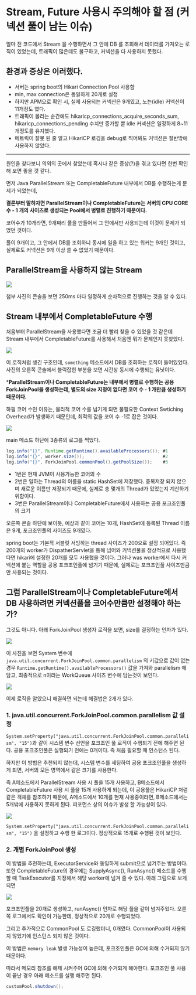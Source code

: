 # Stream, Future 사용시 주의해야 할 점 (커넥션 풀이 남는 이슈)

얼마 전 코드에서 Stream 을 수행하면서 그 안에 DB 를 조회해서 데이터를 가져오는 로직이 있었는데, 트래픽이 많은데도 불구하고, 커넥션을 다 사용하지 못했다.

## 환경과 증상은 이러했다.

- 서버는 spring boot의 Hikari Connection Pool 사용함
- min, max connection은 동일하게 20개로 설정
- 하지만 APM으로 확인 시, 실제 사용되는 커넥션은 9개였고, 노는(idle) 커넥션이 11개정도 였다.
- 트래픽이 몰리는 순간에도 hikaricp_connections_acquire_seconds_sum, hikaricp_connections_pending 수치만 증가할 뿐 idle 커넥션은 일정하게 8~11개정도를 유지했다.
- 메트릭이 잘못 된 줄 알고 HikariCP 로깅을 debug로 찍어봐도 커넥션은 절반밖에 사용하지 않았다.

---


원인을 찾다보니 의외의 곳에서 찾았는데 혹시나 같은 증상(?)을 겪고 있다면 한번 확인 해 보면 좋을 것 같다.

먼저 Java ParallelStream 또는 CompletableFuture 내부에서 DB를 수행하는게 문제가 되었는데,

**결론부터 말하자면 ParallelStream이나 CompletableFuture는 서버의 CPU CORE 수 - 1 개의 사이즈로 생성되는 Pool에서 병렬로 진행하기 때문이다.**

코어수가 10개라면, 9개짜리 풀을 만들어서 그 안에서만 사용되는데 이것이 문제가 되었던 것이다.

풀이 9개이고, 그 안에서 DB를 조회하니 동시에 일을 하고 있는 워커는 9개인 것이고, 실제로도 커넥션은 9개 이상 쓸 수 없었기 때문이다.

## ParallelStream을 사용하지 않는 Stream

![](../../static/Framework/ForkJoinPool-caution/forkjoinpool-caution-1.png)

첨부 사진의 콘솔을 보면 250ms 마다 일정하게 순차적으로 진행하는 것을 알 수 있다.

## Stream 내부에서 CompletableFuture 수행

처음부터 ParallelStream을 사용했다면 조금 더 빨리 찾을 수 있었을 것 같은데 Stream 내부에서 CompletableFuture를 사용해서 처음엔 뭐가 문제인지 못찾았다.

![](../../static/Framework/ForkJoinPool-caution/forkjoinpool-caution-2.png)

이 로직처럼 생긴 구조인데, `something` 메소드에서 DB를 조회하는 로직이 들어있었다. 사진의 오른쪽 콘솔에서 블럭잡힌 부분을 보면 시간상 동시에 수행되는 유닛이다.

***ParallelStream이나 CompletableFuture는 내부에서 병렬로 수행하는 공용 ForkJoinPool을 생성하는데, 별도의 size 지정이 없다면 코어 수 - 1 개만큼 생성하기 때문이다.**

하필 코어 수인 이유는, 물리적 코어 수를 넘기게 되면 불필요한 Context Swtiching Overhead가 발생하기 때문인데, 최적의 값을 코어 수 -1로 잡은 것이다.


![](../../static/Framework/ForkJoinPool-caution/forkjoinpool-caution-3.png)

main 메소드 하단에 3종류의 로그를 찍었다.
```java
log.info("{}", Runtime.getRuntime().availableProcessors()); #1
log.info("{}", worker.size());                              #2
log.info("{}", ForkJoinPool.commonPool().getPoolSize());    #3
```

- 1번은 현재 JVM이 사용가능한 코어의 수
- 2번은 일하는 Thread의 이름을 static HashSet에 저장했다. 중복저장 되지 않으며 새로운 이름만 저장되기 때문에, 실제로 총 몇개의 Thread가 있었는지 계산하기 위함이다.
- 3번은 ParallelStream이나 CompletableFuture에서 사용하는 공용 포크조인풀의 크기

오른쪽 콘솔 하단에 보이듯, 예상과 같이 코어는 10개, HashSet에 등록된 Thread 이름은 9개, 포크조인풀의 사이즈도 9개였다.

spring boot는 기본적 서블릿 서빙하는 thread 사이즈가 200으로 설정 되어있다. 즉 200개의 worker가 DispatherServlet을 통해 넘어와 커넥션풀을 정상적으로 사용했다면 hikari에 설정한 20개를 모두 사용했을 것이다.
그러나 was worker에서 다시 커넥션에 붙는 역할을 공용 포크조인풀에 넘기기 때문에, 실제로는 포크조인풀 사이즈만큼만 사용되는 것이다.

## 그럼 ParallelStream이나 CompletableFuture에서 DB 사용하려면 커넥션풀을 코어수만큼만 설정해야 하는가?

그것도 아니다. 아래 ForkJoinPool 생성자 로직을 보면, size를 결정하는 인자가 있다.

![](../../static/Framework/ForkJoinPool-caution/forkjoinpool-caution-4.png)

이 사진을 보면 System 변수에 `java.util.concurrent.ForkJoinPool.common.parallelism` 의 키값으로 값이 없는 경우 `Runtime.getRuntime().availableProcessors()` 값을 가져와 parallelism 에 담고, 최종적으로 n이라는 WorkQueue 사이즈 변수에 담는것이 보인다.

![](../../static/Framework/ForkJoinPool-caution/forkjoinpool-caution-5.png)

이제 로직을 알았으니 해결하면 되는데 해결법은 2개가 있다.

### 1. java.util.concurrent.ForkJoinPool.common.parallelism 값 설정

`System.setProperty("java.util.concurrent.ForkJoinPool.common.parallelism", "15")`과 같이 시스템 변수 선언을 포크조인 풀 로직이 수행되기 전에 해주면 된다.
공용 포크조인풀은 실행되기 전에는 0개이다. 즉 처음 필요할 때 인스턴스 된다.

하지만 이 방법은 추천되지 않는데, 시스템 변수를 세팅하여 공용 포크조인풀을 생성하게 되면, 서버의 모든 영역에서 같은 크기를 사용한다.

즉 A메소드에서 ParallelStream 사용 시 풀을 15개 사용하고, B메소드에서 CompletableFuture 사용 시 풀을 15개 사용하게 되는데, 이 공용풀은 HikariCP 처럼 같은 객체를 참조하기 때문에, A메소드에서 10개를 현재 사용중이라면, B메소드에서는 5개밖에 사용하지 못하게 된다. 퍼포먼스 상의 이슈가 발생 할 가능성이 있다.

![](../../static/Framework/ForkJoinPool-caution/forkjoinpool-caution-6.png)

`System.setProperty("java.util.concurrent.ForkJoinPool.common.parallelism", "15")` 을 설정하고 수행 한 로그이다. 정상적으로 15개로 수행된 것이 보인다.


### 2. 개별 ForkJoinPool 생성

이 방법을 추천하는데, ExecutorService와 동일하게 submit으로 넘겨주는 방법이다. 또한 CompletableFuture의 경우에는 SupplyAsync(), RunAsync() 메소드를 수행할 때 TaskExecutor를 지정해서 해당 worker에 넘겨 줄 수 있다. 아래 그림으로 보게 되면

![](../../static/Framework/ForkJoinPool-caution/forkjoinpool-caution-7.png)

포크조인풀을 20개로 생성하고, runAsync() 인자로 해당 풀을 같이 넘겨주었다. 오른쪽 로그에서도 확인이 가능한데, 정상적으로 20개로 수행되었다.

그리고 추가적으로 CommonPool 도 로깅했더니, 0개였다. CommonPool이 사용되지 않았기에 인스턴스 되지 않은 것이다.

이 방법은 `memory leak` 발생 가능성이 높은데, 포크조인풀은 GC에 의해 수거되지 않기 때문이다.

따라서 메모리 참조를 해제 시켜주어 GC에 의해 수거되게 해야한다. 포크조인 풀 사용이 끝난 경우 아래 메소드를 실행 해주면 된다.
```java
customPool.shutdown();
```
